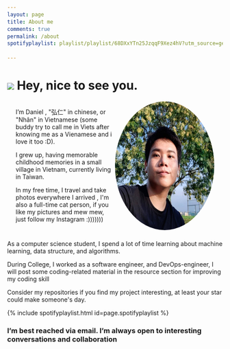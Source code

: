```yaml
---
layout: page
title: About me
comments: true
permalink: /about
spotifyplaylist: playlist/playlist/68DXxYTn25JzqqF9Xez4hV?utm_source=generator

---
```

<h1>
    <img src="https://emojis.slackmojis.com/emojis/images/1531849430/4246/blob-sunglasses.gif?1531849430" width="30"/> Hey, nice to see you.
</h1>
<div
    class="row"
    style= "content: ;display: table;clear: both;margin: 20px;"
>
  <div class="column" style="float: left;width: 50%;">
  <p>
        I’m Daniel , "弘仁" in chinese, or "Nhân" in Vietnamese (some buddy try to call me in Viets after knowing me as a Vienamese and i love it too :D).
  </p>
  <p>
    I grew up, having memorable childhood memories in a small village in Vietnam, currently living in Taiwan.  </p>
   <p>
        In my free time, I travel and take photos everywhere I arrived , I'm also a full-time cat person,  if you like my pictures and mew mew, just follow my Instagram :)))))))
  </p>
</div>
<div class="column" style="float: left;width: 50%;">
    <img
        width="300"
        height="300"
        src="../assets/images/logo.png"
        style = "border-radius: 50% ;"
    />
</div>
</div>
<p>
 As a computer science student, I spend a lot of time learning about machine learning, data structure, and algorithms.</p>
<p>
  During College, I worked as a software engineer, and DevOps-engineer, I will post some coding-related material in the resource section for improving my coding skill</p>

Consider my repositories if you find my project interesting, at least your star could make someone's day.

{% include spotifyplaylist.html id=page.spotifyplaylist %}

### I’m best reached via email. I’m always open to interesting conversations and collaboration
